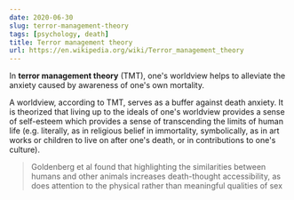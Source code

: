 ```yaml
---
date: 2020-06-30
slug: terror-management-theory
tags: [psychology, death]
title: Terror management theory
url: https://en.wikipedia.org/wiki/Terror_management_theory
---
```


In **terror management theory** (TMT), one's worldview helps to alleviate the anxiety caused by awareness of one's own mortality.


A worldview, according to TMT, serves as a buffer against death anxiety. It is theorized that living up to the ideals of one's worldview provides a sense of self-esteem which provides a sense of transcending the limits of human life (e.g. literally, as in religious belief in immortality, symbolically, as in art works or children to live on after one's death, or in contributions to one's culture).


> Goldenberg et al found that highlighting the similarities between humans and other animals increases death-thought accessibility, as does attention to the physical rather than meaningful qualities of sex